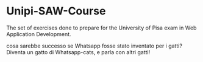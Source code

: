 # Unipi-SAW-Course
The set of exercises done to prepare for the University of Pisa exam in Web Application Development.


cosa sarebbe successo se Whatsapp fosse stato inventato per i gatti? Diventa un gatto di Whatsapp-cats, e parla con altri gatti!
